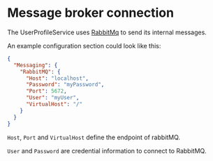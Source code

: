 # Message broker connection

The UserProfileService uses [RabbitMq](https://www.rabbitmq.com/) to send its internal messages.

An example configuration section could look like this:

```json
{
  "Messaging": {
    "RabbitMQ": {
      "Host": "localhost",
      "Password": "myPassword",
      "Port": 5672,
      "User": "myUser",
      "VirtualHost": "/"
    }
  }
}
```

`Host`, `Port` and `VirtualHost` define the endpoint of rabbitMQ.

`User` and `Password` are credential information to connect to RabbitMQ.
